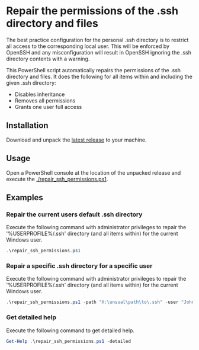 # Repair the permissions of the .ssh directory and files
The best practice configuration for the personal .ssh directory is to restrict all access to the corresponding local user. This will be enforced by OpenSSH and any misconfiguration will result in OpenSSH ignoring the .ssh directory contents with a warning.

This PowerShell script automatically repairs the permissions of the .ssh directory and files. It does the following for all items within and including the given .ssh directory:

* Disables inheritance
* Removes all permissions
* Grants one user full access

## Installation
Download and unpack the [latest release](https://github.com/countzero/repair_ssh_permissions/releases/latest) to your machine.

## Usage
Open a PowerShell console at the location of the unpacked release and execute the [./repair_ssh_permissions.ps1](https://github.com/countzero/repair_ssh_permissions/blob/main/repair_ssh_permissions.ps1).

## Examples

### Repair the current users default .ssh directory
Execute the following command with administrator privileges to repair the '%USERPROFILE%/.ssh' directory (and all items within) for the current Windows user.
```PowerShell
.\repair_ssh_permissions.ps1
```

### Repair a specific .ssh directory for a specific user
Execute the following command with administrator privileges to repair the '%USERPROFILE%/.ssh' directory (and all items within) for the current Windows user.
```PowerShell
.\repair_ssh_permissions.ps1 -path "X:\unsual\path\to\.ssh" -user "John Doe"
```

### Get detailed help
Execute the following command to get detailed help.
```PowerShell
Get-Help .\repair_ssh_permissions.ps1 -detailed
```
